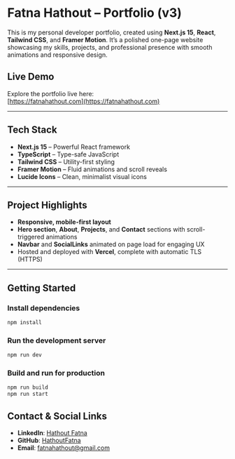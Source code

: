 # Fatna Hathout – Portfolio (v3)

This is my personal developer portfolio, created using **Next.js 15**, **React**, **Tailwind CSS**, and **Framer Motion**. It’s a polished one-page website showcasing my skills, projects, and professional presence with smooth animations and responsive design.

## Live Demo

Explore the portfolio live here:  
[https://fatnahathout.com](https://fatnahathout.com)

---

## Tech Stack

- **Next.js 15** – Powerful React framework
- **TypeScript** – Type-safe JavaScript
- **Tailwind CSS** – Utility-first styling
- **Framer Motion** – Fluid animations and scroll reveals
- **Lucide Icons** – Clean, minimalist visual icons

---

## Project Highlights

- **Responsive, mobile-first layout**
- **Hero section**, **About**, **Projects**, and **Contact** sections with scroll-triggered animations
- **Navbar** and **SocialLinks** animated on page load for engaging UX
- Hosted and deployed with **Vercel**, complete with automatic TLS (HTTPS)

---

## Getting Started

### Install dependencies

```bash
npm install
```

### Run the development server

```bash
npm run dev
```

### Build and run for production

```bash
npm run build
npm run start
```

## Contact & Social Links

- **LinkedIn**: [Hathout Fatna](https://www.linkedin.com/in/hathout-fatna/)
- **GitHub**: [HathoutFatna](https://github.com/HathoutFatna)
- **Email**: [fatnahathout@gmail.com](mailto:fatnahathout@gmail.com)
